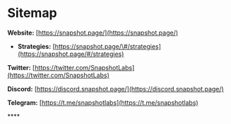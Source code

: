 # Sitemap

**Website:** [https://snapshot.page/](https://snapshot.page/)

* **Strategies:** [https://snapshot.page/\#/strategies](https://snapshot.page/#/strategies)

**Twitter:** [https://twitter.com/SnapshotLabs](https://twitter.com/SnapshotLabs)

**Discord:** [https://discord.snapshot.page/](https://discord.snapshot.page/)

**Telegram:** [https://t.me/snapshotlabs](https://t.me/snapshotlabs)

\*\*\*\*

